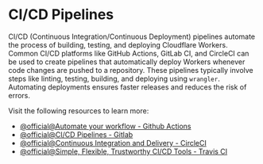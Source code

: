# CI/CD Pipelines

CI/CD (Continuous Integration/Continuous Deployment) pipelines automate the process of building, testing, and deploying Cloudflare Workers. Common CI/CD platforms like GitHub Actions, GitLab CI, and CircleCI can be used to create pipelines that automatically deploy Workers whenever code changes are pushed to a repository. These pipelines typically involve steps like linting, testing, building, and deploying using `wrangler`. Automating deployments ensures faster releases and reduces the risk of errors.

Visit the following resources to learn more:

- [@official@Automate your workflow - Github Actions](https://github.com/features/actions)
- [@official@CI/CD Pipelines - Gitlab](https://docs.gitlab.com/ee/ci/pipelines/)
- [@official@Continuous Integration and Delivery - CircleCI](https://circleci.com/)
- [@official@Simple, Flexible, Trustworthy CI/CD Tools - Travis CI](https://www.travis-ci.com/)
